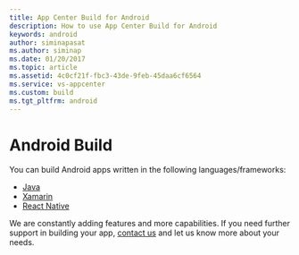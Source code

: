 ```yaml
---
title: App Center Build for Android
description: How to use App Center Build for Android
keywords: android
author: siminapasat
ms.author: siminap
ms.date: 01/20/2017
ms.topic: article
ms.assetid: 4c0cf21f-fbc3-43de-9feb-45daa6cf6564
ms.service: vs-appcenter
ms.custom: build
ms.tgt_pltfrm: android
---
```


# Android Build

You can build Android apps written in the following languages/frameworks:

* [Java](first-build/java.md)
* [Xamarin](first-build/xamarin.md)
* [React Native](first-build/react-native.md)

We are constantly adding features and more capabilities. If you need further support in building your app, [contact us](https://intercom.help/appcenter/) and let us know more about your needs.